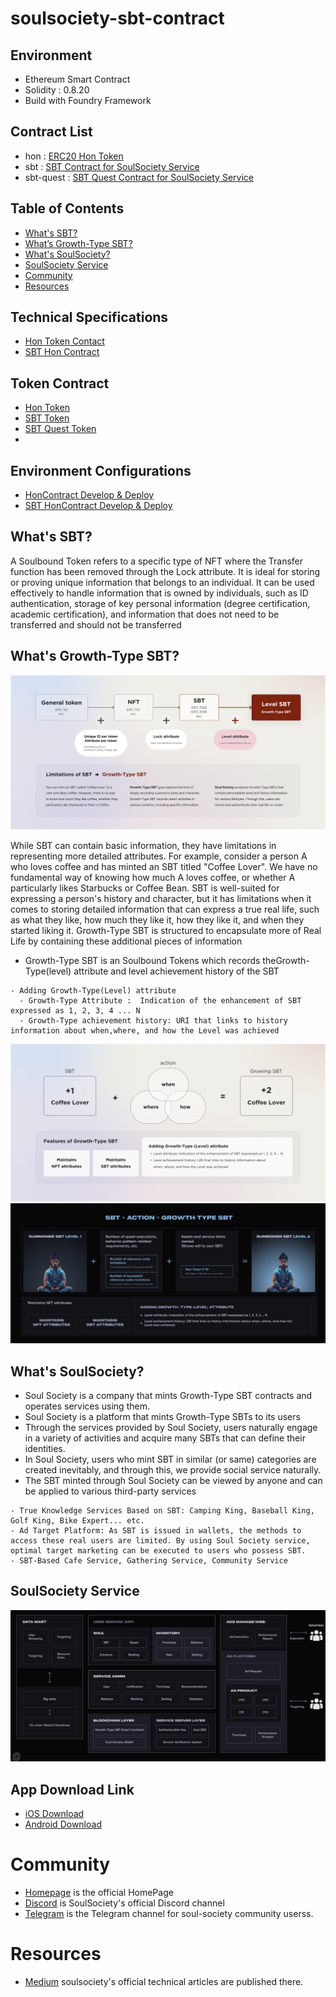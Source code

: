 # soulsociety-sbt-contract

## Environment
- Ethereum Smart Contract
- Solidity : 0.8.20
- Build with Foundry Framework 

## Contract List
- hon : [ERC20 Hon Token](hon-contract/src/HonContract.sol)
- sbt : [SBT Contract for SoulSociety Service](sbt-contract/src/SoulSocietySBT.sol)
- sbt-quest : [SBT Quest Contract for SoulSociety Service](sbt-quest-contract/src/SoulSBTQuest.sol)

## Table of Contents
- [What's SBT?](#whats-sbt)
- [What’s Growth-Type SBT?](#whats-levelgrowth-type-sbt)
- [What's SoulSociety?](#whats-soulsociety)
- [SoulSociety Service ](#soulsociety-service)
- [Community](#Community)
- [Resources](#Resources)

## Technical Specifications 
- [Hon Token Contact](HonTechSpec.md)
- [SBT Hon Contract](SbtHonTechSpec.md)

## Token Contract
- [Hon Token](https://etherscan.io/token/0xebdb54e76bfec9ab4e06ccf6e484e4126f81befc)
- [SBT Token](https://nova.arbiscan.io/token/0xea7c0d4e262cce5d34492e4879facc6f8d5c74aa)
- [SBT Quest Token](https://nova.arbiscan.io/address/0xea7c0d4e262cce5d34492e4879facc6f8d5c74aa)
- 
## Environment Configurations
- [HonContract Develop & Deploy](./hon-contract/README.md) 
- [SBT HonContract Develop & Deploy](./sbt-contract/README.md)

## What's SBT?
A Soulbound Token refers to a specific type of NFT where the Transfer function has been
removed through the Lock attribute. It is ideal for storing or proving unique information
that   belongs   to   an   individual.   It   can   be   used   effectively   to   handle   information   that   is
owned   by   individuals,   such   as   ID   authentication,   storage   of   key   personal   information
(degree certification, academic certification), and information that does not need to be
transferred and should not be transferred

## What's Growth-Type SBT?
![SBT History](./docs/history.png)

While   SBT   can   contain   basic   information,   they   have   limitations   in   representing   more
detailed attributes.
For example, consider a person A who loves coffee and has minted an SBT titled "Coffee
Lover". We have no fundamental way of knowing how much A loves coffee, or whether A
particularly likes Starbucks or Coffee Bean. SBT is well-suited for expressing a person's
history and character, but it has limitations when it comes to storing detailed information
that can express a true real life, such as what they like, how much they like it, how they
like it, and when they started liking it. Growth-Type SBT is structured to encapsulate more
of Real Life by containing these additional pieces of information

- Growth-Type SBT is an Soulbound Tokens which records theGrowth-Type(level) attribute and level achievement history of the SBT
````
- Adding Growth-Type(Level) attribute 
  - Growth-Type Attribute :  Indication of the enhancement of SBT expressed as 1, 2, 3, 4 ... N 
  - Growth-Type achievement history: URI that links to history information about when,where, and how the Level was achieved
````
![Action Flow](./docs/empowerment.png)
![Growth-Type SBT Product](./docs/growthTypeSBT.png)


## What's SoulSociety?
- Soul Society is a company that mints Growth-Type SBT contracts and operates  services using them. 
- Soul Society is a platform that mints Growth-Type SBTs to its users 
- Through the services provided by Soul Society, users naturally engage in a variety of activities and acquire many SBTs that can define their identities. 
- In Soul Society, users who mint SBT in similar (or same) categories are created inevitably, and through this, we provide social service naturally. 
- The SBT minted through Soul Society can be viewed by anyone and can be applied to various third-party services

````
- True Knowledge Services Based on SBT: Camping King, Baseball King, Golf King, Bike Expert... etc.
- Ad Target Platform: As SBT is issued in wallets, the methods to access these real users are limited. By using Soul Society service, optimal target marketing can be executed to users who possess SBT.
- SBT-Based Cafe Service, Gathering Service, Community Service
````

## SoulSociety Service
![SoulSociety Service Architecture](./docs/serviceProduct.png)

## App Download Link
- [iOS Download](https://apps.apple.com/us/app/soulsociety/id6450750026)
- [Android Download](https://play.google.com/store/apps/details?id=io.soulsociety.app)

# Community
- [Homepage](https://www.soulsociety.gg) is the official HomePage
- [Discord](https://discord.com/invite/adpF7Hz323) is SoulSociety's official Discord channel
- [Telegram](https://soulsociety.medium.com/) is the Telegram channel for soul-society community userss.

# Resources
- [Medium](https://soulsociety.medium.com/) soulsociety's official technical articles are published there.


